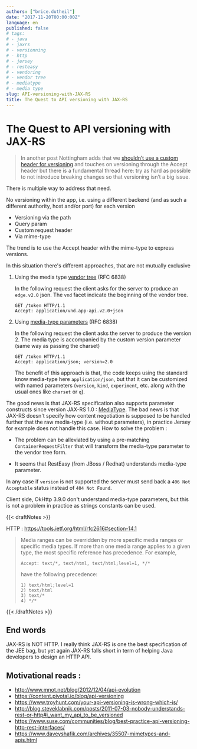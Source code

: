 ```yaml
---
authors: ["brice.dutheil"]
date: "2017-11-20T00:00:00Z"
language: en
published: false
# tags:
# - java
# - jaxrs
# - versionning
# - http
# - jersey
# - resteasy
# - vendoring
# - vendor tree
# - mediatype
# - media type
slug: API-versioning-with-JAX-RS
title: The Quest to API versioning with JAX-RS
---
```


# The Quest to API versioning with JAX-RS

> In another post Nottingham adds that we [shouldn’t use a custom header for versioning](http://www.mnot.net/blog/2012/07/11/header_versioning) 
> and touches on versioning through the Accept header but there is a fundamental 
> thread here: try as hard as possible to not introduce breaking changes so that 
> versioning isn’t a big issue.


There is multiple way to address that need.

No versioning within the app, i.e. using a different backend (and as such a 
different authority, host and/or port) for each version

* Versioning via the path
* Query param
* Custom request header
* Via mime-type

The trend is to use the Accept header with the mime-type to express versions.

In this situation there's different approaches, that are not mutually exclusive

1. Using the media type [vendor tree](https://tools.ietf.org/html/rfc6838#section-3.2) (RFC 6838)
    
    In the following request the client asks for the server to produce an `edge.v2.0` 
    json. The `vnd` facet indicate the beginning of the  vendor tree.
    
    ```
    GET /token HTTP/1.1
    Accept: application/vnd.app-api.v2.0+json
    ```

2. Using [media-type parameters](https://tools.ietf.org/html/rfc6838#section-4.3) (RFC 6838)

    In the following request the client asks the server to produce the version 2. 
    The media type is accompanied by the custom version parameter (same way as 
    passing the charset)
    
    ```
    GET /token HTTP/1.1
    Accept: application/json; version=2.0
    ```
    
    The benefit of this approach is that, the code keeps using the standard know 
    media-type here `application/json`, but that it can be customized with named 
    parameters (`version`, `kind`, `experiment`, etc. along with the usual ones 
    like `charset` or `q`).



The good news is that JAX-RS specification also supports parameter constructs 
since version JAX-RS 1.0 : [MediaType](https://docs.oracle.com/javaee/7/api/javax/ws/rs/core/MediaType.html). 
The bad news is that JAX-RS doesn't specify how content negotiation is supposed 
to be handled further that the raw media-type (i.e. without parameters), in 
practice Jersey for example does not handle this case. How to solve the problem :

* The problem can be alleviated by using a pre-matching `ContainerRequestFilter` 
    that will transform the media-type parameter to the vendor tree form.

* It seems that RestEasy (from JBoss / Redhat) understands media-type parameter.

In any case if `version` is not supported the server must send back a 
`406 Not Acceptable` status instead of `404 Not Found`.



Client side, OkHttp 3.9.0 don't understand media-type parameters, but this is 
not a problem in practice as strings constants can be used.



{{< draftNotes >}}

HTTP : https://tools.ietf.org/html/rfc2616#section-14.1

> Media ranges can be overridden by more specific media ranges or
> specific media types. If more than one media range applies to a given
> type, the most specific reference has precedence. For example,
>
>     Accept: text/*, text/html, text/html;level=1, */*
>
> have the following precedence:
>
>     1) text/html;level=1
>     2) text/html
>     3) text/*
>     4) */*


{{< /draftNotes >}}

## End words

JAX-RS is NOT HTTP. I really think JAX-RS is one the best specification of the 
JEE bag, but yet again JAX-RS falls short in term of helping Java developers to 
design an HTTP API.

## Motivational reads : 

* http://www.mnot.net/blog/2012/12/04/api-evolution
* https://content.pivotal.io/blog/api-versioning
* https://www.troyhunt.com/your-api-versioning-is-wrong-which-is/
* http://blog.steveklabnik.com/posts/2011-07-03-nobody-understands-rest-or-http#i_want_my_api_to_be_versioned
* https://www.suse.com/communities/blog/best-practice-api-versioning-http-rest-interfaces/
* https://www.daveyshafik.com/archives/35507-mimetypes-and-apis.html




